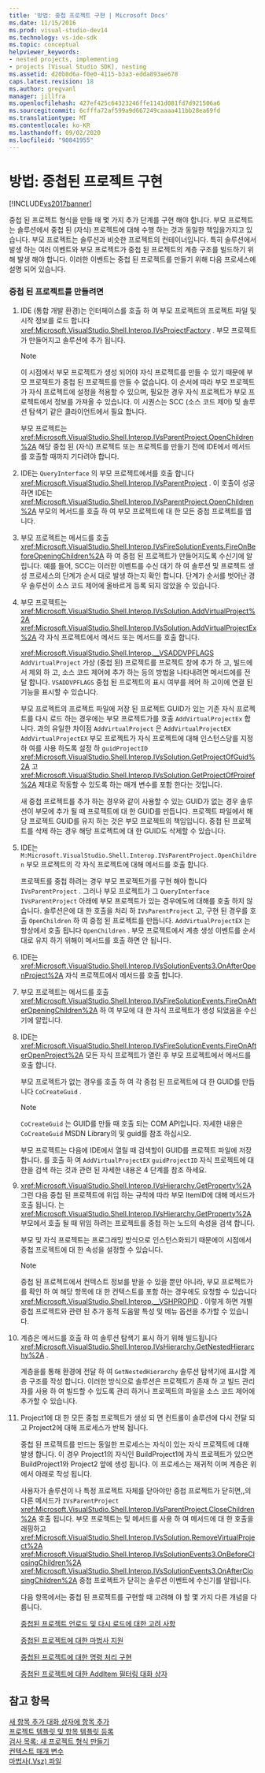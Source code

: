 ```yaml
---
title: '방법: 중첩 프로젝트 구현 | Microsoft Docs'
ms.date: 11/15/2016
ms.prod: visual-studio-dev14
ms.technology: vs-ide-sdk
ms.topic: conceptual
helpviewer_keywords:
- nested projects, implementing
- projects [Visual Studio SDK], nesting
ms.assetid: d20b8d6a-f0e0-4115-b3a3-edda893ae678
caps.latest.revision: 18
ms.author: gregvanl
manager: jillfra
ms.openlocfilehash: 427ef425c64323246ffe1141d081fd7d921506a6
ms.sourcegitcommit: 6cfffa72af599a9d667249caaaa411bb28ea69fd
ms.translationtype: MT
ms.contentlocale: ko-KR
ms.lasthandoff: 09/02/2020
ms.locfileid: "90841955"
---
```

# <a name="how-to-implement-nested-projects"></a>방법: 중첩된 프로젝트 구현
[!INCLUDE[vs2017banner](../../includes/vs2017banner.md)]

중첩 된 프로젝트 형식을 만들 때 몇 가지 추가 단계를 구현 해야 합니다. 부모 프로젝트는 솔루션에서 중첩 된 (자식) 프로젝트에 대해 수행 하는 것과 동일한 책임을가지고 있습니다. 부모 프로젝트는 솔루션과 비슷한 프로젝트의 컨테이너입니다. 특히 솔루션에서 발생 하는 여러 이벤트와 부모 프로젝트가 중첩 된 프로젝트의 계층 구조를 빌드하기 위해 발생 해야 합니다. 이러한 이벤트는 중첩 된 프로젝트를 만들기 위해 다음 프로세스에 설명 되어 있습니다.  
  
### <a name="to-create-nested-projects"></a>중첩 된 프로젝트를 만들려면  
  
1. IDE (통합 개발 환경)는 인터페이스를 호출 하 여 부모 프로젝트의 프로젝트 파일 및 시작 정보를 로드 합니다 <xref:Microsoft.VisualStudio.Shell.Interop.IVsProjectFactory> . 부모 프로젝트가 만들어지고 솔루션에 추가 됩니다.  
  
   > [!NOTE]
   > 이 시점에서 부모 프로젝트가 생성 되어야 자식 프로젝트를 만들 수 있기 때문에 부모 프로젝트가 중첩 된 프로젝트를 만들 수 없습니다. 이 순서에 따라 부모 프로젝트가 자식 프로젝트에 설정을 적용할 수 있으며, 필요한 경우 자식 프로젝트가 부모 프로젝트에서 정보를 가져올 수 있습니다. 이 시퀀스는 SCC (소스 코드 제어) 및 솔루션 탐색기 같은 클라이언트에서 필요 합니다.  
  
    부모 프로젝트는 <xref:Microsoft.VisualStudio.Shell.Interop.IVsParentProject.OpenChildren%2A> 해당 중첩 된 (자식) 프로젝트 또는 프로젝트를 만들기 전에 IDE에서 메서드를 호출할 때까지 기다려야 합니다.  
  
2. IDE는 `QueryInterface` 의 부모 프로젝트에서를 호출 합니다 <xref:Microsoft.VisualStudio.Shell.Interop.IVsParentProject> . 이 호출이 성공 하면 IDE는 <xref:Microsoft.VisualStudio.Shell.Interop.IVsParentProject.OpenChildren%2A> 부모의 메서드를 호출 하 여 부모 프로젝트에 대 한 모든 중첩 프로젝트를 엽니다.  
  
3. 부모 프로젝트는 메서드를 호출 <xref:Microsoft.VisualStudio.Shell.Interop.IVsFireSolutionEvents.FireOnBeforeOpeningChildren%2A> 하 여 중첩 된 프로젝트가 만들어지도록 수신기에 알립니다. 예를 들어, SCC는 이러한 이벤트를 수신 대기 하 여 솔루션 및 프로젝트 생성 프로세스의 단계가 순서 대로 발생 하는지 확인 합니다. 단계가 순서를 벗어난 경우 솔루션이 소스 코드 제어에 올바르게 등록 되지 않았을 수 있습니다.  
  
4. 부모 프로젝트는 <xref:Microsoft.VisualStudio.Shell.Interop.IVsSolution.AddVirtualProject%2A> <xref:Microsoft.VisualStudio.Shell.Interop.IVsSolution.AddVirtualProjectEx%2A> 각 자식 프로젝트에서 메서드 또는 메서드를 호출 합니다.  
  
    <xref:Microsoft.VisualStudio.Shell.Interop.__VSADDVPFLAGS> `AddVirtualProject` 가상 (중첩 된) 프로젝트를 프로젝트 창에 추가 하 고, 빌드에서 제외 하 고, 소스 코드 제어에 추가 하는 등의 방법을 나타내려면 메서드에를 전달 합니다. `VSADDVPFLAGS` 중첩 된 프로젝트의 표시 여부를 제어 하 고이에 연결 된 기능을 표시할 수 있습니다.  
  
    부모 프로젝트의 프로젝트 파일에 저장 된 프로젝트 GUID가 있는 기존 자식 프로젝트를 다시 로드 하는 경우에는 부모 프로젝트가를 호출 `AddVirtualProjectEx` 합니다. 과의 유일한 차이점 `AddVirtualProject` 은 `AddVirtualProjectEX` `AddVirtualProjectEX` 부모 프로젝트가 자식 프로젝트에 대해 인스턴스당를 지정 하 여를 사용 하도록 설정 하 `guidProjectID` <xref:Microsoft.VisualStudio.Shell.Interop.IVsSolution.GetProjectOfGuid%2A> 고 <xref:Microsoft.VisualStudio.Shell.Interop.IVsSolution.GetProjectOfProjref%2A> 제대로 작동할 수 있도록 하는 매개 변수를 포함 한다는 것입니다.  
  
    새 중첩 프로젝트를 추가 하는 경우와 같이 사용할 수 있는 GUID가 없는 경우 솔루션이 부모에 추가 될 때 프로젝트에 대 한 GUID를 만듭니다. 프로젝트 파일에서 해당 프로젝트 GUID를 유지 하는 것은 부모 프로젝트의 책임입니다. 중첩 된 프로젝트를 삭제 하는 경우 해당 프로젝트에 대 한 GUID도 삭제할 수 있습니다.  
  
5. IDE는 `M:Microsoft.VisualStudio.Shell.Interop.IVsParentProject.OpenChildren` 부모 프로젝트의 각 자식 프로젝트에 대해 메서드를 호출 합니다.  
  
    프로젝트를 중첩 하려는 경우 부모 프로젝트가를 구현 해야 합니다 `IVsParentProject` . 그러나 부모 프로젝트가 그 `QueryInterface` `IVsParentProject` 아래에 부모 프로젝트가 있는 경우에도에 대해를 호출 하지 않습니다. 솔루션은에 대 한 호출을 처리 하 `IVsParentProject` 고, 구현 된 경우를 호출 `OpenChildren` 하 여 중첩 된 프로젝트를 만듭니다. `AddVirtualProjectEX` 는 항상에서 호출 됩니다 `OpenChildren` . 부모 프로젝트에서 계층 생성 이벤트를 순서 대로 유지 하기 위해이 메서드를 호출 하면 안 됩니다.  
  
6. IDE는 <xref:Microsoft.VisualStudio.Shell.Interop.IVsSolutionEvents3.OnAfterOpenProject%2A> 자식 프로젝트에서 메서드를 호출 합니다.  
  
7. 부모 프로젝트는 메서드를 호출 <xref:Microsoft.VisualStudio.Shell.Interop.IVsFireSolutionEvents.FireOnAfterOpeningChildren%2A> 하 여 부모에 대 한 자식 프로젝트가 생성 되었음을 수신기에 알립니다.  
  
8. IDE는 <xref:Microsoft.VisualStudio.Shell.Interop.IVsFireSolutionEvents.FireOnAfterOpenProject%2A> 모든 자식 프로젝트가 열린 후 부모 프로젝트에서 메서드를 호출 합니다.  
  
    부모 프로젝트가 없는 경우를 호출 하 여 각 중첩 된 프로젝트에 대 한 GUID를 만듭니다 `CoCreateGuid` .  
  
   > [!NOTE]
   > `CoCreateGuid` 는 GUID를 만들 때 호출 되는 COM API입니다. 자세한 내용은 `CoCreateGuid` MSDN Library의 및 guid를 참조 하십시오.  
  
    부모 프로젝트는 다음에 IDE에서 열릴 때 검색할이 GUID를 프로젝트 파일에 저장 합니다. 를 호출 하 여 `AddVirtualProjectEX` `guidProjectID` 자식 프로젝트에 대 한을 검색 하는 것과 관련 된 자세한 내용은 4 단계를 참조 하세요.  
  
9. <xref:Microsoft.VisualStudio.Shell.Interop.IVsHierarchy.GetProperty%2A>그런 다음 중첩 된 프로젝트에 위임 하는 규칙에 따라 부모 ItemID에 대해 메서드가 호출 됩니다. 는 <xref:Microsoft.VisualStudio.Shell.Interop.IVsHierarchy.GetProperty%2A> 부모에서 호출 될 때 위임 하려는 프로젝트를 중첩 하는 노드의 속성을 검색 합니다.  
  
     부모 및 자식 프로젝트는 프로그래밍 방식으로 인스턴스화되기 때문에이 시점에서 중첩 프로젝트에 대 한 속성을 설정할 수 있습니다.  
  
    > [!NOTE]
    > 중첩 된 프로젝트에서 컨텍스트 정보를 받을 수 있을 뿐만 아니라, 부모 프로젝트가를 확인 하 여 해당 항목에 대 한 컨텍스트를 포함 하는 경우에도 요청할 수 있습니다 <xref:Microsoft.VisualStudio.Shell.Interop.__VSHPROPID> . 이렇게 하면 개별 중첩 프로젝트와 관련 된 추가 동적 도움말 특성 및 메뉴 옵션을 추가할 수 있습니다.  
  
10. 계층은 메서드를 호출 하 여 솔루션 탐색기 표시 하기 위해 빌드됩니다 <xref:Microsoft.VisualStudio.Shell.Interop.IVsHierarchy.GetNestedHierarchy%2A> .  
  
     계층을를 통해 환경에 전달 하 여 `GetNestedHierarchy` 솔루션 탐색기에 표시할 계층 구조를 작성 합니다. 이러한 방식으로 솔루션은 프로젝트가 존재 하 고 빌드 관리자를 사용 하 여 빌드할 수 있도록 관리 하거나 프로젝트의 파일을 소스 코드 제어에 추가할 수 있습니다.  
  
11. Project1에 대 한 모든 중첩 프로젝트가 생성 되 면 컨트롤이 솔루션에 다시 전달 되 고 Project2에 대해 프로세스가 반복 됩니다.  
  
     중첩 된 프로젝트를 만드는 동일한 프로세스는 자식이 있는 자식 프로젝트에 대해 발생 합니다. 이 경우 Project1의 자식인 BuildProject1에 자식 프로젝트가 있으면 BuildProject1와 Project2 앞에 생성 됩니다. 이 프로세스는 재귀적 이며 계층은 위에서 아래로 작성 됩니다.  
  
     사용자가 솔루션이 나 특정 프로젝트 자체를 닫아야만 중첩 프로젝트가 닫히면,,의 다른 메서드가 `IVsParentProject` <xref:Microsoft.VisualStudio.Shell.Interop.IVsParentProject.CloseChildren%2A> 호출 됩니다. 부모 프로젝트는 및 메서드를 사용 하 여 메서드에 대 한 호출을 래핑하고 <xref:Microsoft.VisualStudio.Shell.Interop.IVsSolution.RemoveVirtualProject%2A> <xref:Microsoft.VisualStudio.Shell.Interop.IVsSolutionEvents3.OnBeforeClosingChildren%2A> <xref:Microsoft.VisualStudio.Shell.Interop.IVsSolutionEvents3.OnAfterClosingChildren%2A> 중첩 프로젝트가 닫히는 솔루션 이벤트에 수신기를 알립니다.  
  
    다음 항목에서는 중첩 된 프로젝트를 구현할 때 고려해 야 할 몇 가지 다른 개념을 다룹니다.  
  
    [중첩된 프로젝트 언로드 및 다시 로드에 대한 고려 사항](../../extensibility/internals/considerations-for-unloading-and-reloading-nested-projects.md)  
  
    [중첩된 프로젝트에 대한 마법사 지원](../../extensibility/internals/wizard-support-for-nested-projects.md)  
  
    [중첩된 프로젝트에 대한 명령 처리 구현](../../extensibility/internals/implementing-command-handling-for-nested-projects.md)  
  
    [중첩된 프로젝트에 대한 AddItem 필터링 대화 상자](../../extensibility/internals/filtering-the-additem-dialog-box-for-nested-projects.md)  
  
## <a name="see-also"></a>참고 항목  
 [새 항목 추가 대화 상자에 항목 추가](../../extensibility/internals/adding-items-to-the-add-new-item-dialog-boxes.md)   
 [프로젝트 템플릿 및 항목 템플릿 등록](../../extensibility/internals/registering-project-and-item-templates.md)   
 [검사 목록: 새 프로젝트 형식 만들기](../../extensibility/internals/checklist-creating-new-project-types.md)   
 [컨텍스트 매개 변수](../../extensibility/internals/context-parameters.md)   
 [마법사(.Vsz) 파일](../../extensibility/internals/wizard-dot-vsz-file.md)
